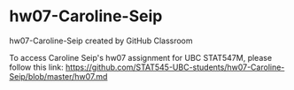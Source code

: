 # hw07-Caroline-Seip
hw07-Caroline-Seip created by GitHub Classroom

To access Caroline Seip's hw07 assignment for UBC STAT547M, please follow this link:
https://github.com/STAT545-UBC-students/hw07-Caroline-Seip/blob/master/hw07.md

